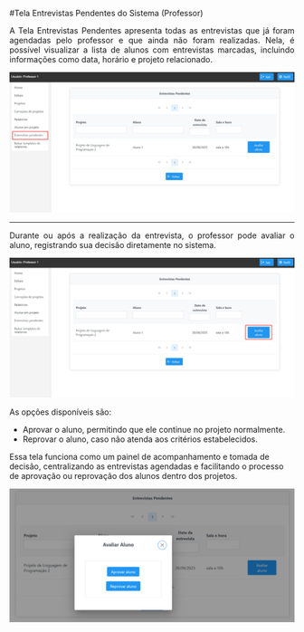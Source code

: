 #Tela Entrevistas Pendentes do Sistema (Professor)

<p align="justify">
A Tela Entrevistas Pendentes apresenta todas as entrevistas que já foram agendadas pelo professor e que ainda não foram realizadas. Nela, é possível visualizar a lista de alunos com entrevistas marcadas, incluindo informações como data, horário e projeto relacionado.
</p>

<p align="center">
  <img src="/professor/imagens_prof/tela_entrevistas_pendentes.jpg" alt="Tela Entrevistas Pendentes do Sistema (Professor)" width="800">
</p>

---
<p align="justify">
Durante ou após a realização da entrevista, o professor pode avaliar o aluno, registrando sua decisão diretamente no sistema. 
</p>

<p align="center">
  <img src="/professor/imagens_prof/tela_avaliar_aluno_prof.jpg" alt="Tela Entrevistas Pendentes do Sistema (Professor)" width="800">
</p>

<p align="justify">
As opções disponíveis são: <br>

- Aprovar o aluno, permitindo que ele continue no projeto normalmente.<br>
- Reprovar o aluno, caso não atenda aos critérios estabelecidos.<br>

Essa tela funciona como um painel de acompanhamento e tomada de decisão, centralizando as entrevistas agendadas e facilitando o processo de aprovação ou reprovação dos alunos dentro dos projetos.
</p>

<p align="center">
  <img src="/professor/imagens_prof/tela_avaliar_aluno_ar_prof.jpg" alt="Tela Entrevistas Pendentes do Sistema (Professor)" width="800">
</p>
